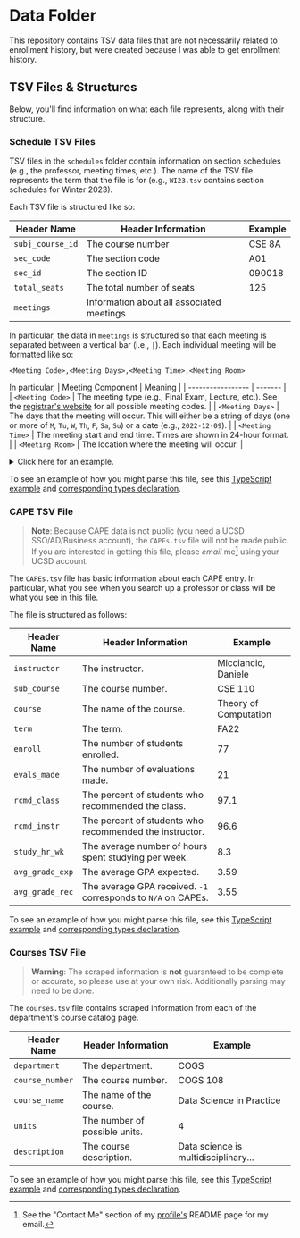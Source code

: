 # Data Folder
This repository contains TSV data files that are not necessarily related to enrollment history, but were created because I was able to get enrollment history.

## TSV Files & Structures
Below, you'll find information on what each file represents, along with their structure.


### Schedule TSV Files
TSV files in the `schedules` folder contain information on section schedules (e.g., the professor, meeting times, etc.). The name of the TSV file represents the term that the file is for (e.g., `WI23.tsv` contains section schedules for Winter 2023).

Each TSV file is structured like so:

| Header Name | Header Information | Example |
| ----------- | ------------------ | ------- |
| `subj_course_id` | The course number | CSE 8A |
| `sec_code` | The section code | A01 |
| `sec_id`| The section ID | 090018 |
| `total_seats` | The total number of seats | 125 |
| `meetings` | Information about all associated meetings |

In particular, the data in `meetings` is structured so that each meeting is separated between a vertical bar (i.e., `|`). Each individual meeting will be formatted like so: 

```
<Meeting Code>,<Meeting Days>,<Meeting Time>,<Meeting Room>
```


In particular,
| Meeting Component | Meaning |
| ----------------- | ------- |
| `<Meeting Code>` | The meeting type (e.g., Final Exam, Lecture, etc.). See the [registrar's website](https://registrar.ucsd.edu/StudentLink/instr_codes.html) for all possible meeting codes. |
| `<Meeting Days>` | The days that the meeting will occur. This will either be a string of days (one or more of `M`, `Tu`, `W`, `Th`, `F`, `Sa`, `Su`) or a date (e.g., `2022-12-09`). |
| `<Meeting Time>` | The meeting start and end time. Times are shown in 24-hour format. |
| `<Meeting Room>` | The location where the meeting will occur. |

<details>
<summary>Click here for an example.</summary>
<br> 

For example, consider the meeting
```
LE,MW,12:00 - 12:50,MOS 0113
```
Here, 
- `<Meeting Code>` is `LE`, which stands for lecture.
- `<Meeting Days>` is `MW`, which stands for Monday and Wednesday meetings.
- `<Meeting Time>` is `12:00 - 12:50`, which stands for 12:00 PM to 12:50 PM.
- `<Meeting Room>` is `MOS 0113`, which stands for Mosaic Room 0113.

Thus, a full meeting schedule may look like
```
LE,MW,18:30 - 19:50,CENTR 105|FI,2022-12-05,19:00 - 21:59,CENTR 105|DI,Th,17:00 - 17:50,CENTR 214
```
Here, there are three different types of meeting: a lecture (LE), final exam (FI), and discussion (DI). 

</details>

To see an example of how you might parse this file, see this [TypeScript example](https://github.com/AWaffleInc/rubot/blob/dd42c7afcdf1b6ff451d29d3727e740f15e90f70/src/Data.ts#L76) and [corresponding types declaration](https://github.com/AWaffleInc/rubot/blob/dd42c7afcdf1b6ff451d29d3727e740f15e90f70/src/definitions/MiscInterfaces.ts#L20).

### CAPE TSV File
> **Note**:
> Because CAPE data is not public (you need a UCSD SSO/AD/Business account), the `CAPEs.tsv` file will not be made public. If you are interested in getting this file, please *email* me[^1] using your UCSD account. 

The `CAPEs.tsv` file has basic information about each CAPE entry. In particular, what you see when you search up a professor or class will be what you see in this file. 

The file is structured as follows:

| Header Name     | Header Information | Example |
| --------------- | ------------------ | ------- |
| `instructor`    | The instructor.    | Micciancio, Daniele |
| `sub_course`    | The course number. | CSE 110 |
| `course`        | The name of the course. | Theory of Computation |
| `term`          | The term.          | FA22 |
| `enroll`        | The number of students enrolled. | 77 |
| `evals_made`    | The number of evaluations made. | 21 |
| `rcmd_class`    | The percent of students who recommended the class. | 97.1 |
| `rcmd_instr`    | The percent of students who recommended the instructor. | 96.6 |
| `study_hr_wk`   | The average number of hours spent studying per week. | 8.3 |
| `avg_grade_exp` | The average GPA expected. | 3.59 |
| `avg_grade_rec` | The average GPA received. `-1` corresponds to `N/A` on CAPEs. | 3.55 |

To see an example of how you might parse this file, see this [TypeScript example](https://github.com/AWaffleInc/rubot/blob/dd42c7afcdf1b6ff451d29d3727e740f15e90f70/src/Data.ts#L172) and [corresponding types declaration](https://github.com/AWaffleInc/rubot/blob/dd42c7afcdf1b6ff451d29d3727e740f15e90f70/src/definitions/MiscInterfaces.ts#L6).

### Courses TSV File
> **Warning**:
> The scraped information is **not** guaranteed to be complete or accurate, so please use at your own risk. Additionally parsing may need to be done. 

The `courses.tsv` file contains scraped information from each of the department's course catalog page. 

| Header Name     | Header Information | Example |
| --------------- | ------------------ | ------- |
| `department`    | The department.    | COGS     |
| `course_number` | The course number. | COGS 108 |
| `course_name`   | The name of the course. | Data Science in Practice |
| `units`         | The number of possible units. | 4 |
| `description`   | The course description. | Data science is multidisciplinary... |

To see an example of how you might parse this file, see this [TypeScript example](https://github.com/AWaffleInc/rubot/blob/dd42c7afcdf1b6ff451d29d3727e740f15e90f70/src/Data.ts#L230) and [corresponding types declaration](https://github.com/AWaffleInc/rubot/blob/dd42c7afcdf1b6ff451d29d3727e740f15e90f70/src/definitions/MiscInterfaces.ts#L53).




[^1]: See the "Contact Me" section of my [profile's](https://github.com/ewang2002) README page for my email.
